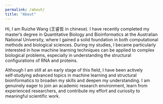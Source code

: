 ```yaml
---
permalink: /about/
title: "About"
---
```


Hi, I am Ruizhe Wang (王睿哲 in chinese). I have recently completed my master’s degree in Quantitative Biology and Bioinformatics at the Australian National University, where I gained a solid foundation in both computational methods and biological sciences. During my studies, I became particularly interested in how machine learning techniques can be applied to complex biological problems, especially in understanding the structural configurations of RNA and proteins. 

Although I am still at an early stage of this field, I have been actively self‑studying advanced topics in machine learning and structural bioinformatics to broaden my skills and deepen my understanding. I am genuinely eager to join an academic research environment, learn from experienced researchers, and contribute my effort and curiosity to meaningful scientific work.

